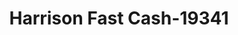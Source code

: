 ---
f_zip-code: 72601
f_state-code: AR
title: Harrison Fast Cash-19341
f_phone: 870-743-3345
f_city-only: Harrison
f_address: 1310 Highway 62 65 N Harrison
f_location-unique-id: '19341'
slug: harrison-fast-cash-19341
updated-on: '2024-05-30T13:46:58.046Z'
created-on: '2024-05-30T13:36:59.803Z'
published-on: '2024-05-30T13:54:32.469Z'
f_city-state: cms/city/harrison-ar.md
f_company: cms/company/harrison-fast-cash.md
f_state: cms/state/arkansas.md
layout: '[payday-loan].html'
tags: payday-loan
---